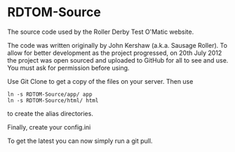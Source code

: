 RDTOM-Source
============

The source code used by the Roller Derby Test O'Matic website.

The code was written originally by John Kershaw (a.k.a. Sausage Roller). To allow for better development as the project progressed, on 20th July 2012 the project was open sourced and uploaded to GitHub for all to see and use. You must ask for permission before using.

Use Git Clone to get a copy of the files on your server. Then use 

```
ln -s RDTOM-Source/app/ app
ln -s RDTOM-Source/html/ html
```

to create the alias directories.

Finally, create your config.ini

To get the latest you can now simply run a git pull.

